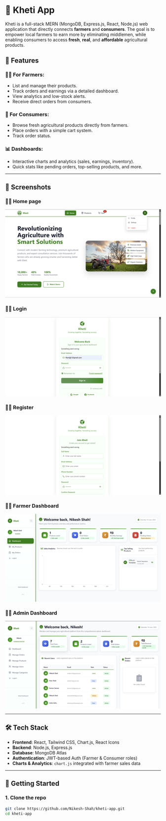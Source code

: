 # 🌱 Kheti App

Kheti is a full-stack MERN (MongoDB, Express.js, React, Node.js) web application that directly connects **farmers** and **consumers**. The goal is to empower local farmers to earn more by eliminating middlemen, while enabling consumers to access **fresh**, **real**, and **affordable** agricultural products.


## 🧩 Features

### 👨‍🌾 For Farmers:
- List and manage their products.
- Track orders and earnings via a detailed dashboard.
- View analytics and low-stock alerts.
- Receive direct orders from consumers.

### 🛒 For Consumers:
- Browse fresh agricultural products directly from farmers.
- Place orders with a simple cart system.
- Track order status.

### 📊 Dashboards:
- Interactive charts and analytics (sales, earnings, inventory).
- Quick stats like pending orders, top-selling products, and more.

---

## 📸 Screenshots

### 🧑‍🌾 Home page
![Home Page](screenshots/home.png)


### 🧑‍🌾 Login

![Login Page](screenshots/login.png)

### 🧑‍🌾 Register

![Register Page](screenshots/register.png)




### 🧑‍🌾 Farmer Dashboard

![Farmer Dashboard](screenshots/farmer.png)

### 🧑‍🌾 Admin Dashboard

![Admin Dashboard](screenshots/admin.png)



---

## 🛠️ Tech Stack

- **Frontend**: React, Tailwind CSS, Chart.js, React Icons
- **Backend**: Node.js, Express.js
- **Database**: MongoDB Atlas
- **Authentication**: JWT-based Auth (Farmer & Consumer roles)
- **Charts & Analytics**: `chart.js` integrated with farmer sales data

---

## 🚀 Getting Started

### 1. Clone the repo

```bash
git clone https://github.com/Nikesh-Shah/kheti-app.git
cd kheti-app
